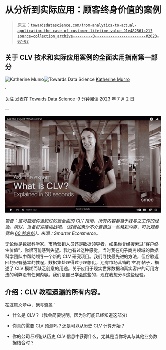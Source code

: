 # 从分析到实际应用：顾客终身价值的案例

> 原文：[`towardsdatascience.com/from-analytics-to-actual-application-the-case-of-customer-lifetime-value-91e482561c21?source=collection_archive---------0-----------------------#2023-07-02`](https://towardsdatascience.com/from-analytics-to-actual-application-the-case-of-customer-lifetime-value-91e482561c21?source=collection_archive---------0-----------------------#2023-07-02)

## 关于 CLV 技术和实际应用案例的全面实用指南第一部分

[](https://katherineamunro.medium.com/?source=post_page-----91e482561c21--------------------------------)![Katherine Munro](https://katherineamunro.medium.com/?source=post_page-----91e482561c21--------------------------------)[](https://towardsdatascience.com/?source=post_page-----91e482561c21--------------------------------)![Towards Data Science](https://towardsdatascience.com/?source=post_page-----91e482561c21--------------------------------) [Katherine Munro](https://katherineamunro.medium.com/?source=post_page-----91e482561c21--------------------------------)

·

[关注](https://medium.com/m/signin?actionUrl=https%3A%2F%2Fmedium.com%2F_%2Fsubscribe%2Fuser%2Fb84716d39740&operation=register&redirect=https%3A%2F%2Ftowardsdatascience.com%2Ffrom-analytics-to-actual-application-the-case-of-customer-lifetime-value-91e482561c21&user=Katherine+Munro&userId=b84716d39740&source=post_page-b84716d39740----91e482561c21---------------------post_header-----------) 发表在 [Towards Data Science](https://towardsdatascience.com/?source=post_page-----91e482561c21--------------------------------) ·9 分钟阅读·2023 年 7 月 2 日[](https://medium.com/m/signin?actionUrl=https%3A%2F%2Fmedium.com%2F_%2Fvote%2Ftowards-data-science%2F91e482561c21&operation=register&redirect=https%3A%2F%2Ftowardsdatascience.com%2Ffrom-analytics-to-actual-application-the-case-of-customer-lifetime-value-91e482561c21&user=Katherine+Munro&userId=b84716d39740&source=-----91e482561c21---------------------clap_footer-----------)

--

[](https://medium.com/m/signin?actionUrl=https%3A%2F%2Fmedium.com%2F_%2Fbookmark%2Fp%2F91e482561c21&operation=register&redirect=https%3A%2F%2Ftowardsdatascience.com%2Ffrom-analytics-to-actual-application-the-case-of-customer-lifetime-value-91e482561c21&source=-----91e482561c21---------------------bookmark_footer-----------)![](img/0a1af0787c3fb48fdec1dea568e09ffe.png)

*警告：这可能是你遇到过的最全面的 CLV 指南，所有内容都基于我与之工作的经验。所以，准备好迎接挑战吧。（或者如果你不介意错过一些精彩内容，可以观看我的* [*60 秒总结*](https://www.youtube.com/watch?v=gCvxpMhDJ_s&t=17s)*）。来源：Smarter Ecommerce。*

无论你是数据科学家、市场营销人员还是数据领导者，如果你曾经搜索过“客户终生价值”，你很可能感到失望。我也有过这种感觉，当时我在电子商务领域的数据科学团队中帮助领导一个新的 CLV 研究项目。我们寻找最先进的方法，但谷歌返回的只有基本的教程，数据集处理得过于理想化，还有市场营销的‘空洞’帖子，描述了 CLV 模糊而缺乏创意的用途。关于应用于现实世界数据和真实客户的可用方法的利弊没有任何内容。我们是自己学会这些的，现在我想分享这些经验。

## 介绍：CLV 教程遗漏的所有内容。

在这篇文章中，我将涵盖：

+   什么是 CLV？（我会简要说明，因为你可能已经知道这部分）

+   你真的需要 CLV 预测吗？还是可以从历史 CLV 计算开始？

+   你的公司*已经*能从历史 CLV 信息中获得什么，尤其是当你将其与其他业务数据结合时？
